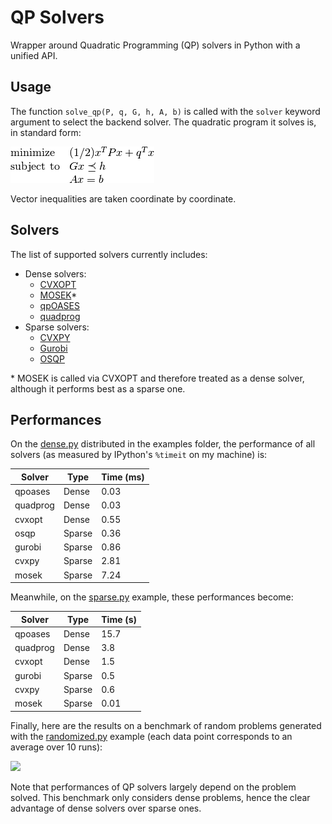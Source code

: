 # QP Solvers

Wrapper around Quadratic Programming (QP) solvers in Python with a unified API.

## Usage

The function ``solve_qp(P, q, G, h, A, b)`` is called with the ``solver``
keyword argument to select the backend solver. The quadratic program it solves
is, in standard form:

<img src=".qp.png">

Vector inequalities are taken coordinate by coordinate.

## Solvers

The list of supported solvers currently includes:

- Dense solvers:
    - [CVXOPT](http://cvxopt.org/)
    - [MOSEK](https://mosek.com/)\*
    - [qpOASES](https://projects.coin-or.org/qpOASES)
    - [quadprog](https://pypi.python.org/pypi/quadprog/)
- Sparse solvers:
    - [CVXPY](http://www.cvxpy.org/)
    - [Gurobi](https://www.gurobi.com/)
    - [OSQP](https://github.com/oxfordcontrol/osqp)

\* MOSEK is called via CVXOPT and therefore treated as a dense solver, although
it performs best as a sparse one.

## Performances

On the [dense.py](examples/dense.py) distributed in the examples folder, the
performance of all solvers (as measured by IPython's ``%timeit`` on my machine)
is:

| Solver   | Type   | Time (ms) |
| -------- | ------ | --------- |
| qpoases  | Dense  | 0.03      |
| quadprog | Dense  | 0.03      |
| cvxopt   | Dense  | 0.55      |
| osqp     | Sparse | 0.36      |
| gurobi   | Sparse | 0.86      |
| cvxpy    | Sparse | 2.81      |
| mosek    | Sparse | 7.24      |

Meanwhile, on the [sparse.py](examples/sparse.py) example, these performances
become:

| Solver   | Type   | Time (s) |
| -------- | ------ | -------- |
| qpoases  | Dense  | 15.7     |
| quadprog | Dense  | 3.8      |
| cvxopt   | Dense  | 1.5      |
| gurobi   | Sparse | 0.5      |
| cvxpy    | Sparse | 0.6      |
| mosek    | Sparse | 0.01     |

Finally, here are the results on a benchmark of random problems generated with
the [randomized.py](examples/randomized.py) example (each data point
corresponds to an average over 10 runs):

<img src="https://scaron.info/images/qp-benchmark.png">

Note that performances of QP solvers largely depend on the problem solved. This
benchmark only considers dense problems, hence the clear advantage of dense
solvers over sparse ones.
